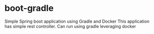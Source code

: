 # boot-gradle
Simple Spring boot application using Gradle and Docker
This application has simple rest controller. Can run using gradle leveraging docker
